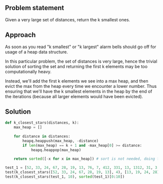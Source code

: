 ## Problem statement

Given a very large set of distances, return the k smallest ones.

## Approach

As soon as you read "k smallest" or "k largest" alarm bells should go off for usage of a heap data structure.

In this particular problem, the set of distances is very large, hence the trivial solution of sorting the set and returning the first k elements may be too computationally heavy.

Instead, we'll add the first k elements we see into a max heap, and then evict the max from the heap every time we encounter a lower number. Thus ensuring that we'll have the k smallest elements in the heap by the end of the iterations (because all larger elements would have been evicted).

## Solution

```python
def k_closest_stars(distances, k):
    max_heap = []
    
    for distance in distances:
        heapq.heappush(max_heap, -distance)
        if len(max_heap) == k + 1 and -max_heap[0] >= distance:
            heapq.heappop(max_heap)
    
    return sorted([-x for x in max_heap]) # sort is not needed, doing for testing output

test_1 = [52, 33, 24, 67, 28, 19, 13, 76, 7, 412, 331, 13, 1312, 31, 3, 331, 56, 52, 32]
test(k_closest_stars([52, 33, 24, 67, 28, 19, 13], 4), [13, 19, 24, 28])
test(k_closest_stars(test_1, 10), sorted(test_1)[0:10])
```